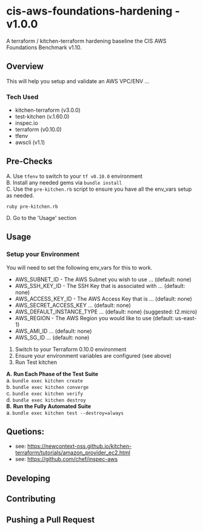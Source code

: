 # cis-aws-foundations-hardening - v1.0.0

A terraform / kitchen-terraform hardening baseline the CIS AWS Foundations Benchmark v1.10.

## Overview

This will help you setup and validate an AWS VPC/ENV ...

### Tech Used
- kitchen-terraform (v3.0.0)
- test-kitchen (v.1.60.0)
- inspec.io
- terraform (v0.10.0)
- tfenv
- awscli (v1.1)

## Pre-Checks

A. Use `tfenv` to switch to your `tf v0.10.0` environment  
B. Install any needed gems via `bundle install`  
C. Use the `pre-kitchen.rb` script to ensure you have all the env_vars setup as needed.  
```
ruby pre-kitchen.rb
```
D. Go to the 'Usage' section  

## Usage

### Setup your Environment  

You will need to set the following env_vars for this to work.

- AWS_SUBNET_ID - The AWS Subnet you wish to use ... (default: none)
- AWS_SSH_KEY_ID - The SSH Key that is associated with ... (default: none)
- AWS_ACCESS_KEY_ID - The AWS Access Key that is ... (default: none)
- AWS_SECRET_ACCESS_KEY ... (default: none)
- AWS_DEFAULT_INSTANCE_TYPE ... (default: none) (suggested: t2.micro)
- AWS_REGION - The AWS Region you would like to use (default: us-east-1)
- AWS_AMI_ID ... (default: none)
- AWS_SG_ID ... (default: none)  


1. Switch to your Terraform 0.10.0 environment  
2. Ensure your environment variables are configured (see above)  
3. Run Test kitchen

  **A.** **Run Each Phase of the Test Suite**  
  a. `bundle exec kitchen create`  
  b. `bundle exec kitchen converge`  
  c. `bundle exec kitchen verify`  
  d. `bundle exec kitchen destroy`  
  **B.** **Run the Fully Automated Suite**   
  a. `bundle exec kitchen test --destroy=always`

## Quetions:

- see: https://newcontext-oss.github.io/kitchen-terraform/tutorials/amazon_provider_ec2.html
- see: https://github.com/chef/inspec-aws

## Developing

## Contributing

## Pushing a Pull Request
